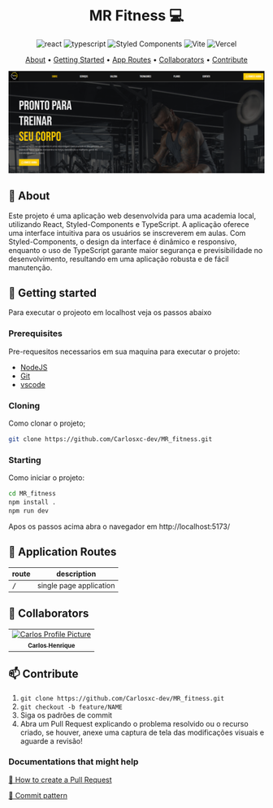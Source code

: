 [TYPESCRIPT__BADGE]: https://img.shields.io/badge/typescript-D4FAFF?style=for-the-badge&logo=typescript
[REACT__BADGE]: https://img.shields.io/badge/React-005CFE?style=for-the-badge&logo=react

<h1 align="center" style="font-weight: bold;">MR Fitness 💻</h1>

<div align="center">

![react][REACT__BADGE]
![typescript][TYPESCRIPT__BADGE]
![Styled Components](https://img.shields.io/badge/styled--components-DB7093?style=for-the-badge&logo=styled-components&logoColor=white)
![Vite](https://img.shields.io/badge/vite-%23646CFF.svg?style=for-the-badge&logo=vite&logoColor=white)
![Vercel](https://img.shields.io/badge/vercel-%23000000.svg?style=for-the-badge&logo=vercel&logoColor=white)

</div>

<p align="center">
 <a href="#about">About</a> • 
 <a href="#started">Getting Started</a> • 
  <a href="#started">App Routes</a> • 
  <a href="#colab">Collaborators</a> •
 <a href="#contribute">Contribute</a>
</p>

<p align="center">
    <img src="./screen2.png" alt="Image Example" width="800px">
</p>

<h2 id="about">📌 About</h2>

Este projeto é uma aplicação web desenvolvida para uma academia local, utilizando React, Styled-Components e TypeScript. A aplicação oferece uma interface intuitiva para os usuários se inscreverem em aulas. Com Styled-Components, o design da interface é dinâmico e responsivo, enquanto o uso de TypeScript garante maior segurança e previsibilidade no desenvolvimento, resultando em uma aplicação robusta e de fácil manutenção.

<h2 id="started">🚀 Getting started</h2>

Para executar o projeoto em localhost veja os passos abaixo

<h3>Prerequisites</h3>

Pre-requesitos necessarios em sua maquina para executar o projeto:

- [NodeJS](https://nodejs.org/en)
- [Git](https://git-scm.com/downloads)
- [vscode](https://code.visualstudio.com/)

<h3>Cloning</h3>

Como clonar o projeto;

```bash
git clone https://github.com/Carlosxc-dev/MR_fitness.git
```

<h3>Starting</h3>

Como iniciar o projeto:

```bash
cd MR_fitness
npm install .
npm run dev
```

Apos os passos acima abra o navegador em http://localhost:5173/

<h2 id="routes">📍 Application Routes</h2>

| route        | description             |
| ------------ | ----------------------- |
| <kbd>/</kbd> | single page application |

<h2 id="colab">🤝 Collaborators</h2>

<table>
  <tr>
    <td align="center">
      <a href="#">
        <img src="https://avatars.githubusercontent.com/u/61745249?s=400&u=743a07edff42551fed704856e78c3a9e3f556580&v=4" width="100px;" alt="Carlos Profile Picture"/><br>
        <sub>
          <b>Carlos Henrique</b>
        </sub>
      </a>
    </td>
  </tr>
</table>

<h2 id="contribute">📫 Contribute</h2>

1. `git clone https://github.com/Carlosxc-dev/MR_fitness.git`
2. `git checkout -b feature/NAME`
3. Siga os padrões de commit
4. Abra um Pull Request explicando o problema resolvido ou o recurso criado, se houver, anexe uma captura de tela das modificações visuais e aguarde a revisão!

<h3>Documentations that might help</h3>

[📝 How to create a Pull Request](https://www.atlassian.com/br/git/tutorials/making-a-pull-request)

[💾 Commit pattern](https://gist.github.com/joshbuchea/6f47e86d2510bce28f8e7f42ae84c716)
